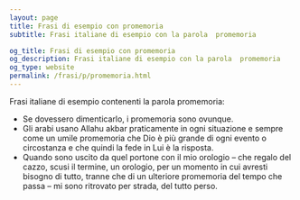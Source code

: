 ```yaml
---
layout: page
title: Frasi di esempio con promemoria 
subtitle: Frasi italiane di esempio con la parola  promemoria

og_title: Frasi di esempio con promemoria 
og_description: Frasi italiane di esempio con la parola  promemoria
og_type: website
permalink: /frasi/p/promemoria.html
---
```


Frasi italiane di esempio contenenti la parola promemoria:


- Se dovessero dimenticarlo, i promemoria sono ovunque.
- Gli arabi usano Allahu akbar praticamente in ogni situazione e sempre come un umile promemoria che Dio è più grande di ogni evento o circostanza e che quindi la fede in Lui è la risposta.
- Quando sono uscito da quel portone con il mio orologio – che regalo del cazzo, scusi il termine, un orologio, per un momento in cui avresti bisogno di tutto, tranne che di un ulteriore promemoria del tempo che passa – mi sono ritrovato per strada, del tutto perso.
